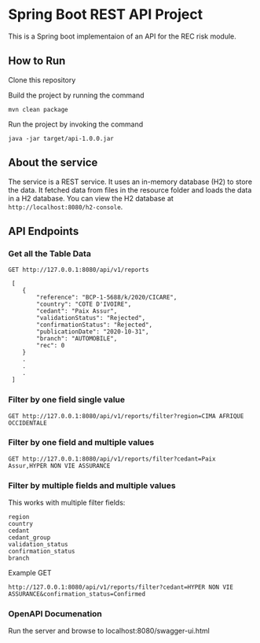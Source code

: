 # Spring Boot REST API Project
This is a Spring boot implementaion of an API for the REC risk module.

## How to Run
Clone this repository

Build the project by running the command

`mvn clean package`

Run the project by invoking the command

`java -jar target/api-1.0.0.jar`


## About the service

The service is a REST service. It uses an in-memory database (H2) to store the data. It fetched data from files in the resource folder and loads the data in a H2 database. You can view the H2 database at `http://localhost:8080/h2-console`.

## API Endpoints

### Get all the Table Data

```
GET http://127.0.0.1:8080/api/v1/reports

 [
    {
        "reference": "BCP-1-5688/k/2020/CICARE",
        "country": "COTE D'IVOIRE",
        "cedant": "Paix Assur",
        "validationStatus": "Rejected",
        "confirmationStatus": "Rejected",
        "publicationDate": "2020-10-31",
        "branch": "AUTOMOBILE",
        "rec": 0
    }
    .
    .
    .
 ]   

```
### Filter by one field single value

```
GET http://127.0.0.1:8080/api/v1/reports/filter?region=CIMA AFRIQUE OCCIDENTALE

```
### Filter by one field and multiple values

`GET http://127.0.0.1:8080/api/v1/reports/filter?cedant=Paix Assur,HYPER NON VIE ASSURANCE`


### Filter by multiple fields and multiple values

This works with multiple filter fields:

  ```
  region
  country
  cedant
  cedant_group
  validation_status
  confirmation_status
  branch
  ```

Example GET

`http://127.0.0.1:8080/api/v1/reports/filter?cedant=HYPER NON VIE ASSURANCE&confirmation_status=Confirmed`

### OpenAPI Documenation

Run the server and browse to localhost:8080/swagger-ui.html


